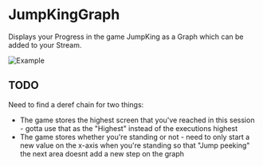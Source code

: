 # JumpKingGraph

Displays your Progress in the game JumpKing as a Graph which can be added to your Stream.

![Example](https://i.imgur.com/I0yGN69.png)

## TODO

Need to find a deref chain for two things:

- The game stores the highest screen that you've reached in this session - gotta use that as the "Highest" instead of the executions highest
- The game stores whether you're standing or not - need to only start a new value on the x-axis when you're standing so that "Jump peeking" the next area doesnt add a new step on the graph
